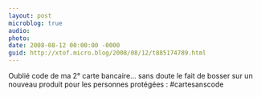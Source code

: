 ```yaml
---
layout: post
microblog: true
audio: 
photo: 
date: 2008-08-12 00:00:00 -0000
guid: http://xtof.micro.blog/2008/08/12/t885174789.html
---
```

Oublié code de ma 2° carte bancaire... sans doute le fait de bosser sur un nouveau produit pour les personnes protégées : #cartesanscode
